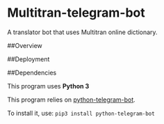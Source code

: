 # Multitran-telegram-bot
A translator bot that uses Multitran online dictionary.

##Overview

##Deployment

##Dependencies

This program uses **Python 3**

This program relies on [python-telegram-bot](https://github.com/leandrotoledo/python-telegram-bot).

To install it, use:
`pip3 install python-telegram-bot`